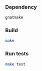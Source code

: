 ### Dependency

```bash
gnatmake
```

### Build

```bash
make
```

### Run tests

```bash
make test
```
